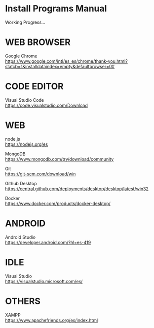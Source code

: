 # Install Programs Manual

Working Progress...

# WEB BROWSER
Google Chrome <br>
https://www.google.com/intl/es_es/chrome/thank-you.html?statcb=1&installdataindex=empty&defaultbrowser=0#

# CODE EDITOR
Visual Studio Code <br>
https://code.visualstudio.com/Download

# WEB

node.js <br>
https://nodejs.org/es

MongoDB <br>
https://www.mongodb.com/try/download/community

Git <br>
https://git-scm.com/download/win

Github Desktop <br>
https://central.github.com/deployments/desktop/desktop/latest/win32 <br>

Docker <br>
https://www.docker.com/products/docker-desktop/

# ANDROID
Android Studio <br>
https://developer.android.com/?hl=es-419

# IDLE
Visual Studio <br>
https://visualstudio.microsoft.com/es/

# OTHERS
XAMPP <br>
https://www.apachefriends.org/es/index.html
